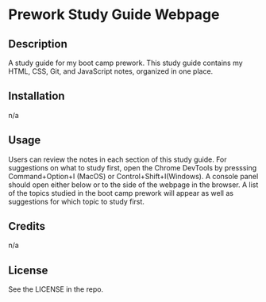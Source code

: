 # Prework Study Guide Webpage

## Description

A study guide for my boot camp prework. This study guide contains my HTML, CSS, Git, and JavaScript notes, organized in one place. 

## Installation
n/a

## Usage

Users can review the notes in each section of this study guide. For suggestions on what to study first, open the Chrome DevTools by presssing Command+Option+I (MacOS) or Control+Shift+I(Windows). A console panel should open either below or to the side of the webpage in the browser. A list of the topics studied in the boot camp prework will appear as well as suggestions for which topic to study first. 

## Credits

n/a

## License

See the LICENSE in the repo. 

